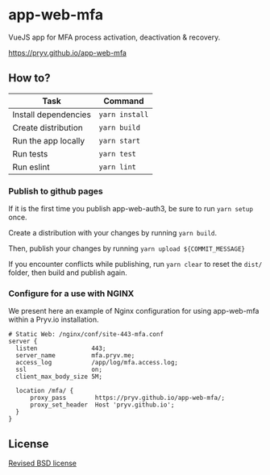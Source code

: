 # app-web-mfa
VueJS app for MFA process activation, deactivation &amp; recovery.

https://pryv.github.io/app-web-mfa

## How to?

| Task                              | Command                        |
| --------------------------------- | ------------------------------ |
| Install dependencies              | `yarn install`                 |
| Create distribution               | `yarn build`                   |
| Run the app locally               | `yarn start`                   |
| Run tests                         | `yarn test`                    |
| Run eslint                        | `yarn lint`                    |

### Publish to github pages

If it is the first time you publish app-web-auth3, be sure to run `yarn setup` once.

Create a distribution with your changes by running `yarn build`.

Then, publish your changes by running `yarn upload ${COMMIT_MESSAGE}`

If you encounter conflicts while publishing, run `yarn clear` to reset the `dist/` folder,
then build and publish again.


### Configure for a use with NGINX

We present here an example of Nginx configuration for using app-web-mfa within a Pryv.io installation.

```
# Static Web: /nginx/conf/site-443-mfa.conf
server {
  listen               443;
  server_name          mfa.pryv.me;
  access_log           /app/log/mfa.access.log;
  ssl                  on;
  client_max_body_size 5M;

  location /mfa/ {
      proxy_pass        https://pryv.github.io/app-web-mfa/;
      proxy_set_header  Host 'pryv.github.io';
  }
}
```

## License

[Revised BSD license](https://github.com/pryv/documents/blob/master/license-bsd-revised.md)
